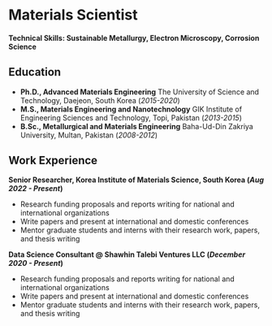 # Materials Scientist

#### Technical Skills: Sustainable Metallurgy, Electron Microscopy, Corrosion Science

## Education
- **Ph.D., Advanced Materials Engineering**
  The University of Science and Technology, Daejeon, South Korea (_2015-2020_)								       		
- **M.S., Materials Engineering and Nanotechnology**
  GIK Institute of Engineering Sciences and Technology, Topi, Pakistan  (_2013-2015_)	 			        		
- **B.Sc., Metallurgical and Materials Engineering**
  Baha-Ud-Din Zakriya University, Multan, Pakistan (_2008-2012_)

## Work Experience
**Senior Researcher, Korea Institute of Materials Science, South Korea  (_Aug 2022 - Present_)**
- Research funding proposals and reports writing for national and international organizations
- Write papers and present at international and domestic conferences
- Mentor graduate students and interns with their research work, papers, and thesis writing

**Data Science Consultant @ Shawhin Talebi Ventures LLC (_December 2020 - Present_)**
- Research funding proposals and reports writing for national and international organizations
- Write papers and present at international and domestic conferences
- Mentor graduate students and interns with their research work, papers, and thesis writing

